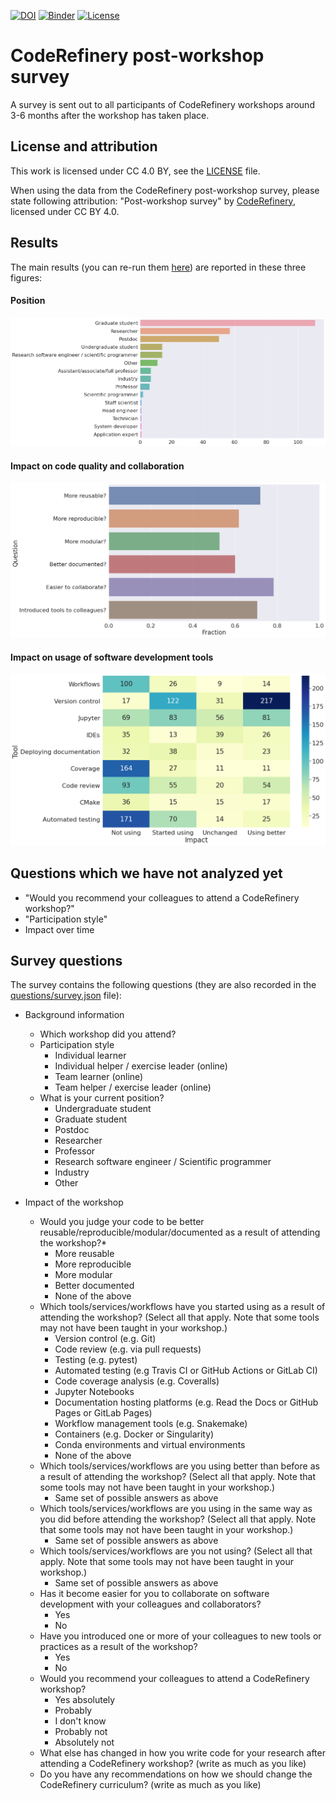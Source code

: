 [![DOI](https://zenodo.org/badge/111420351.svg)](https://zenodo.org/badge/latestdoi/111420351)
[![Binder](https://mybinder.org/badge_logo.svg)](https://mybinder.org/v2/gh/coderefinery/post-workshop-survey/HEAD?filepath=survey_analysis.ipynb)
[![License](https://img.shields.io/badge/license-%20CC--BY-blue.svg)](LICENSE)


# CodeRefinery post-workshop survey

A survey is sent out to all participants of CodeRefinery workshops
around 3-6 months after the workshop has taken place.


## License and attribution

This work is licensed under CC 4.0 BY, see the [LICENSE](LICENSE) file.

When using the data from the CodeRefinery post-workshop survey, please state following attribution:
"Post-workshop survey" by [CodeRefinery](https://coderefinery.org), licensed under CC BY 4.0.


## Results

The main results (you can re-run them
[here](https://mybinder.org/v2/gh/coderefinery/post-workshop-survey/HEAD?filepath=survey_analysis.ipynb))
are reported in these three figures:


#### Position

![Job title/ position/ occupation](figures/position.png)


#### Impact on code quality and collaboration

![Answers to yes/no questions](figures/yes-no-questions.png)


#### Impact on usage of software development tools

![How tools' usage has changed after attending workshop](figures/heatmap.png)


## Questions which we have not analyzed yet

- "Would you recommend your colleagues to attend a CodeRefinery workshop?"
- "Participation style"
- Impact over time


## Survey questions

The survey contains the following questions (they are also recorded in the [questions/survey.json](questions/survey.json) file):

- Background information
  - Which workshop did you attend?
  - Participation style
    - Individual learner
    - Individual helper / exercise leader (online)
    - Team learner (online)
    - Team helper / exercise leader (online)
  - What is your current position?
    - Undergraduate student
    - Graduate student
    - Postdoc
    - Researcher
    - Professor
    - Research software engineer / Scientific programmer
    - Industry
    - Other

- Impact of the workshop
  - Would you judge your code to be better reusable/reproducible/modular/documented as a result of attending the workshop?*
    - More reusable
    - More reproducible
    - More modular
    - Better documented
    - None of the above
  - Which tools/services/workflows have you started using as a result of attending the workshop?
    (Select all that apply. Note that some tools may not have been taught in your workshop.)
    - Version control (e.g. Git)
    - Code review (e.g. via pull requests)
    - Testing (e.g. pytest)
    - Automated testing (e.g Travis CI or GitHub Actions or GitLab CI)
    - Code coverage analysis (e.g. Coveralls)
    - Jupyter Notebooks
    - Documentation hosting platforms (e.g. Read the Docs or GitHub Pages or GitLab Pages)
    - Workflow management tools (e.g. Snakemake)
    - Containers (e.g. Docker or Singularity)
    - Conda environments and virtual environments
    - None of the above
  - Which tools/services/workflows are you using better than before as a result of attending the workshop?
    (Select all that apply. Note that some tools may not have been taught in your workshop.)
    - Same set of possible answers as above
  - Which tools/services/workflows are you using in the same way as you did before attending the workshop?
    (Select all that apply. Note that some tools may not have been taught in your workshop.)
    - Same set of possible answers as above
  - Which tools/services/workflows are you not using?
    (Select all that apply. Note that some tools may not have been taught in your workshop.)
    - Same set of possible answers as above
  - Has it become easier for you to collaborate on software development with your colleagues and collaborators?
    - Yes
    - No
  - Have you introduced one or more of your colleagues to new tools or practices as a result of the workshop?
    - Yes
    - No
  - Would you recommend your colleagues to attend a CodeRefinery workshop?
    - Yes absolutely
    - Probably
    - I don't know
    - Probably not
    - Absolutely not
  - What else has changed in how you write code for your research after attending a CodeRefinery workshop?
    (write as much as you like)
  - Do you have any recommendations on how we should change the CodeRefinery curriculum?
    (write as much as you like)
